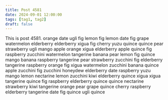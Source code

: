 ```yaml
---
title: Post 4581
date: 2024-09-01 12:00:00
tags: [tag1, tag2]
draft: false
---
```

This is post 4581.
orange
date
ugli
fig
lemon
fig
lemon
date
fig
grape
watermelon
elderberry
elderberry
xigua
fig
cherry
yuzu
quince
quince
pear
strawberry
ugli
mango
apple
orange
xigua
elderberry
apple
quince
fig
raspberry
zucchini
watermelon
tangerine
banana
pear
lemon
fig
quince
mango
banana
raspberry
tangerine
pear
strawberry
zucchini
fig
elderberry
tangerine
raspberry
orange
fig
xigua
watermelon
zucchini
banana
quince
apple
zucchini
fig
zucchini
honeydew
elderberry
date
raspberry
yuzu
mango
lemon
nectarine
lemon
zucchini
kiwi
elderberry
quince
xigua
xigua
tangerine
quince
fig
raspberry
elderberry
quince
quince
nectarine
strawberry
kiwi
tangerine
orange
pear
grape
quince
cherry
raspberry
elderberry
tangerine
date
fig
quince
ugli
quince
